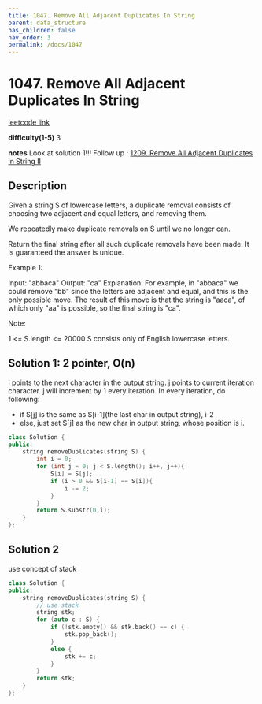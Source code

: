 ```yaml
---
title: 1047. Remove All Adjacent Duplicates In String
parent: data_structure
has_children: false
nav_order: 3
permalink: /docs/1047
---
```

# 1047. Remove All Adjacent Duplicates In String
[leetcode link](https://leetcode.com/problems/remove-all-adjacent-duplicates-in-string/)

**difficulty(1-5)** 
3

**notes**
Look at solution 1!!!
Follow up : [1209. Remove All Adjacent Duplicates in String II](/docs/1209)

## Description
Given a string S of lowercase letters, a duplicate removal consists of choosing two adjacent and equal letters, and removing them.

We repeatedly make duplicate removals on S until we no longer can.

Return the final string after all such duplicate removals have been made.  It is guaranteed the answer is unique.

 

Example 1:

Input: "abbaca"
Output: "ca"
Explanation: 
For example, in "abbaca" we could remove "bb" since the letters are adjacent and equal, and this is the only possible move.  The result of this move is that the string is "aaca", of which only "aa" is possible, so the final string is "ca".
 

Note:

1 <= S.length <= 20000
S consists only of English lowercase letters.

## Solution 1: 2 pointer, O(n)
i points to the next character in the output string.
j points to current iteration character. j will increment by 1 every iteration.
In every iteration, do following:
- if S[j] is the same as S[i-1](the last char in output string), i-2
- else, just set S[j] as the new char in output string, whose position is i.

```c++
class Solution {
public:
    string removeDuplicates(string S) {
        int i = 0;
        for (int j = 0; j < S.length(); i++, j++){
            S[i] = S[j];
            if (i > 0 && S[i-1] == S[i]){
                i -= 2;
            }            
        }
        return S.substr(0,i);
    }
};
```
## Solution 2
use concept of stack

```c++
class Solution {
public:
    string removeDuplicates(string S) {
        // use stack
        string stk;
        for (auto c : S) {
            if (!stk.empty() && stk.back() == c) {
                stk.pop_back();
            }
            else {
                stk += c;
            }
        }
        return stk;
    }
};
```